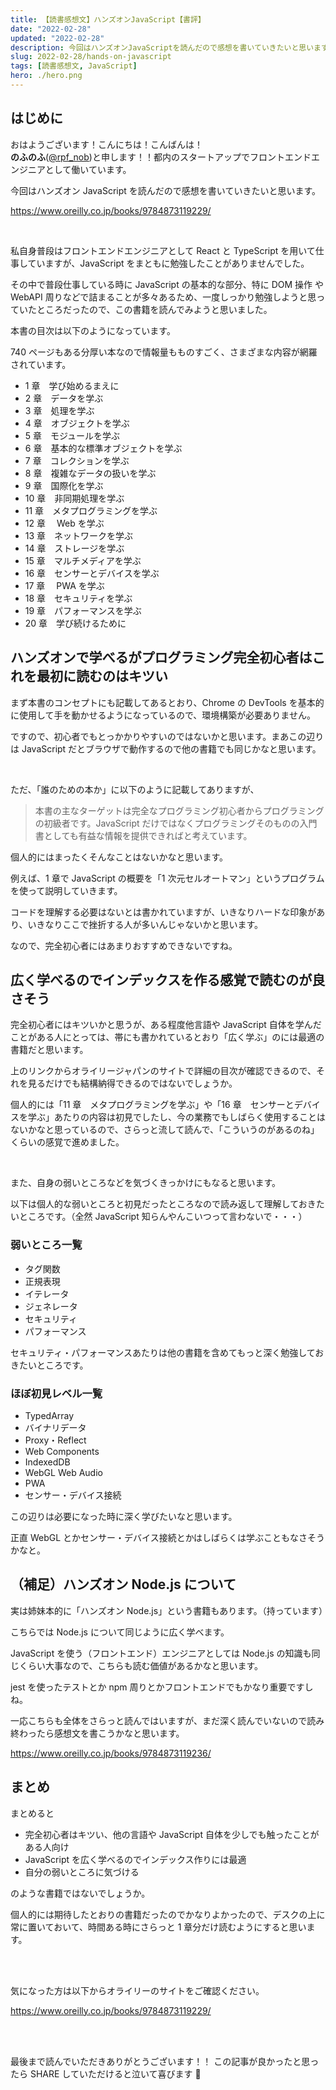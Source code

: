 ```yaml
---
title: 【読書感想文】ハンズオンJavaScript【書評】
date: "2022-02-28"
updated: "2022-02-28"
description: 今回はハンズオンJavaScriptを読んだので感想を書いていきたいと思います。
slug: 2022-02-28/hands-on-javascript
tags: [読書感想文, JavaScript]
hero: ./hero.png
---
```


## はじめに

おはようございます！こんにちは！こんばんは！<br>
**のふのふ**([@rpf_nob](https://twitter.com/rpf_nob))と申します！！都内のスタートアップでフロントエンドエンジニアとして働いています。

今回はハンズオン JavaScript を読んだので感想を書いていきたいと思います。

https://www.oreilly.co.jp/books/9784873119229/

<br>

私自身普段はフロントエンドエンジニアとして React と TypeScript を用いて仕事していますが、JavaScript をまともに勉強したことがありませんでした。

その中で普段仕事している時に JavaScript の基本的な部分、特に DOM 操作 や WebAPI 周りなどで詰まることが多々あるため、一度しっかり勉強しようと思っていたところだったので、この書籍を読んでみようと思いました。

本書の目次は以下のようになっています。

740 ページもある分厚い本なので情報量もものすごく、さまざまな内容が網羅されています。

- 1 章　学び始めるまえに
- 2 章　データを学ぶ
- 3 章　処理を学ぶ
- 4 章　オブジェクトを学ぶ
- 5 章　モジュールを学ぶ
- 6 章　基本的な標準オブジェクトを学ぶ
- 7 章　コレクションを学ぶ
- 8 章　複雑なデータの扱いを学ぶ
- 9 章　国際化を学ぶ
- 10 章　非同期処理を学ぶ
- 11 章　メタプログラミングを学ぶ
- 12 章　 Web を学ぶ
- 13 章　ネットワークを学ぶ
- 14 章　ストレージを学ぶ
- 15 章　マルチメディアを学ぶ
- 16 章　センサーとデバイスを学ぶ
- 17 章　 PWA を学ぶ
- 18 章　セキュリティを学ぶ
- 19 章　パフォーマンスを学ぶ
- 20 章　学び続けるために

## ハンズオンで学べるがプログラミング完全初心者はこれを最初に読むのはキツい

まず本書のコンセプトにも記載してあるとおり、Chrome の DevTools を基本的に使用して手を動かせるようになっているので、環境構築が必要ありません。

ですので、初心者でもとっかかりやすいのではないかと思います。まあこの辺りは JavaScript だとブラウザで動作するので他の書籍でも同じかなと思います。

<br>

ただ、「誰のための本か」に以下のように記載してありますが、

> 本書の主なターゲットは完全なプログラミング初心者からプログラミングの初級者です。JavaScript だけではなくプログラミングそのものの入門書としても有益な情報を提供できればと考えています。

個人的にはまったくそんなことはないかなと思います。

例えば、1 章で JavaScript の概要を「1 次元セルオートマン」というプログラムを使って説明していきます。

コードを理解する必要はないとは書かれていますが、いきなりハードな印象があり、いきなりここで挫折する人が多いんじゃないかと思います。

なので、完全初心者にはあまりおすすめできないですね。

## 広く学べるのでインデックスを作る感覚で読むのが良さそう

完全初心者にはキツいかと思うが、ある程度他言語や JavaScript 自体を学んだことがある人にとっては、帯にも書かれているとおり「広く学ぶ」のには最適の書籍だと思います。

上のリンクからオライリージャパンのサイトで詳細の目次が確認できるので、それを見るだけでも結構納得できるのではないでしょうか。

個人的には「11 章　メタプログラミングを学ぶ」や「16 章　センサーとデバイスを学ぶ」あたりの内容は初見でしたし、今の業務でもしばらく使用することはないかなと思っているので、さらっと流して読んで、「こういうのがあるのね」くらいの感覚で進めました。

<br>

また、自身の弱いところなどを気づくきっかけにもなると思います。

以下は個人的な弱いところと初見だったところなので読み返して理解しておきたいところです。（全然 JavaScript 知らんやんこいつって言わないで・・・）

### 弱いところ一覧

- タグ関数
- 正規表現
- イテレータ
- ジェネレータ
- セキュリティ
- パフォーマンス

セキュリティ・パフォーマンスあたりは他の書籍を含めてもっと深く勉強しておきたいところです。

### ほぼ初見レベル一覧

- TypedArray
- バイナリデータ
- Proxy・Reflect
- Web Components
- IndexedDB
- WebGL Web Audio
- PWA
- センサー・デバイス接続

この辺りは必要になった時に深く学びたいなと思います。

正直 WebGL とかセンサー・デバイス接続とかはしばらくは学ぶこともなさそうかなと。

## （補足）ハンズオン Node.js について

実は姉妹本的に「ハンズオン Node.js」という書籍もあります。（持っています）

こちらでは Node.js について同じように広く学べます。

JavaScript を使う（フロントエンド）エンジニアとしては Node.js の知識も同じくらい大事なので、こちらも読む価値があるかなと思います。

jest を使ったテストとか npm 周りとかフロントエンドでもかなり重要ですしね。

一応こちらも全体をさらっと読んではいますが、まだ深く読んでいないので読み終わったら感想文を書こうかなと思います。

https://www.oreilly.co.jp/books/9784873119236/

## まとめ

まとめると

- 完全初心者はキツい、他の言語や JavaScript 自体を少しでも触ったことがある人向け
- JavaScript を広く学べるのでインデックス作りには最適
- 自分の弱いところに気づける

のような書籍ではないでしょうか。

個人的には期待したとおりの書籍だったのでかなりよかったので、デスクの上に常に置いておいて、時間ある時にさらっと 1 章分だけ読むようにすると思います。

<br>
<br>

気になった方は以下からオライリーのサイトをご確認ください。

https://www.oreilly.co.jp/books/9784873119229/

<br>
<br>

最後まで読んでいただきありがとうございます！！
この記事が良かったと思ったら SHARE していただけると泣いて喜びます 🤣
